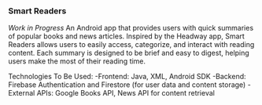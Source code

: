 ### Smart Readers 
*Work in Progress*
An Android app that provides users with quick summaries of popular books and news articles. Inspired by the Headway app, Smart Readers allows users to easily access, categorize, and interact with reading content. Each summary is designed to be brief and easy to digest, helping users make the most of their reading time.

Technologies To Be Used:
-Frontend: Java, XML, Android SDK
-Backend: Firebase Authentication and Firestore (for user data and content storage)
-External APIs: Google Books API, News API for content retrieval
